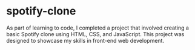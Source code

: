 # spotify-clone
As part of learning to code, I completed a project that involved creating a basic Spotify clone using HTML, CSS, and JavaScript. This project 
was designed to showcase my skills in front-end web development. 
